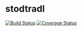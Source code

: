 # stodtradl
[![Build Status](https://secure.travis-ci.org/edamike/stodtradl.png?branch=master)](https://travis-ci.org/edamike/stodtradl)
[![Coverage Status](https://coveralls.io/repos/edamike/stodtradl/badge.svg?branch=master)](https://coveralls.io/r/edamike/stodtradl/?branch=master)
